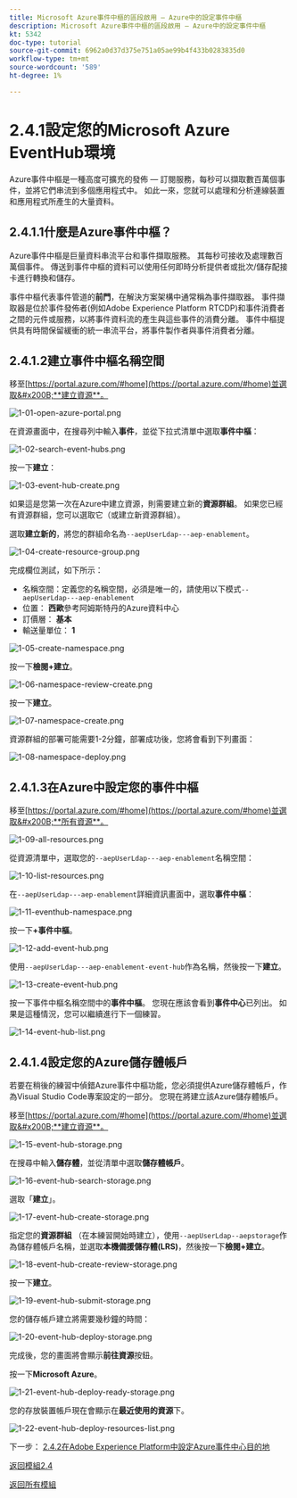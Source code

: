 ```yaml
---
title: Microsoft Azure事件中樞的區段啟用 — Azure中的設定事件中樞
description: Microsoft Azure事件中樞的區段啟用 — Azure中的設定事件中樞
kt: 5342
doc-type: tutorial
source-git-commit: 6962a0d37d375e751a05ae99b4f433b0283835d0
workflow-type: tm+mt
source-wordcount: '589'
ht-degree: 1%

---
```


# 2.4.1設定您的Microsoft Azure EventHub環境

Azure事件中樞是一種高度可擴充的發佈 — 訂閱服務，每秒可以擷取數百萬個事件，並將它們串流到多個應用程式中。 如此一來，您就可以處理和分析連線裝置和應用程式所產生的大量資料。

## 2.4.1.1什麼是Azure事件中樞？

Azure事件中樞是巨量資料串流平台和事件擷取服務。 其每秒可接收及處理數百萬個事件。 傳送到事件中樞的資料可以使用任何即時分析提供者或批次/儲存配接卡進行轉換和儲存。

事件中樞代表事件管道的&#x200B;**前門**，在解決方案架構中通常稱為事件擷取器。 事件擷取器是位於事件發佈者(例如Adobe Experience Platform RTCDP)和事件消費者之間的元件或服務，以將事件資料流的產生與這些事件的消費分離。 事件中樞提供具有時間保留緩衝的統一串流平台，將事件製作者與事件消費者分離。

## 2.4.1.2建立事件中樞名稱空間

移至[https://portal.azure.com/#home](https://portal.azure.com/#home)並選取&#x200B;**建立資源**。

![1-01-open-azure-portal.png](./images/1-01-open-azure-portal.png)

在資源畫面中，在搜尋列中輸入&#x200B;**事件**，並從下拉式清單中選取&#x200B;**事件中樞**：

![1-02-search-event-hubs.png](./images/1-02-search-event-hubs.png)

按一下&#x200B;**建立**：

![1-03-event-hub-create.png](./images/1-03-event-hub-create.png)

如果這是您第一次在Azure中建立資源，則需要建立新的&#x200B;**資源群組**。 如果您已經有資源群組，您可以選取它（或建立新資源群組）。

選取&#x200B;**建立新的**，將您的群組命名為`--aepUserLdap---aep-enablement`。

![1-04-create-resource-group.png](./images/1-04-create-resource-group.png)

完成欄位測試，如下所示：

- 名稱空間：定義您的名稱空間，必須是唯一的，請使用以下模式`--aepUserLdap---aep-enablement`
- 位置： **西歐**&#x200B;參考阿姆斯特丹的Azure資料中心
- 訂價層： **基本**
- 輸送量單位： **1**

![1-05-create-namespace.png](./images/1-05-create-namespace.png)

按一下&#x200B;**檢閱+建立**。

![1-06-namespace-review-create.png](./images/1-06-namespace-review-create.png)

按一下&#x200B;**建立**。

![1-07-namespace-create.png](./images/1-07-namespace-create.png)

資源群組的部署可能需要1-2分鐘，部署成功後，您將會看到下列畫面：

![1-08-namespace-deploy.png](./images/1-08-namespace-deploy.png)

## 2.4.1.3在Azure中設定您的事件中樞

移至[https://portal.azure.com/#home](https://portal.azure.com/#home)並選取&#x200B;**所有資源**。

![1-09-all-resources.png](./images/1-09-all-resources.png)

從資源清單中，選取您的`--aepUserLdap---aep-enablement`名稱空間：

![1-10-list-resources.png](./images/1-10-list-resources.png)

在`--aepUserLdap---aep-enablement`詳細資訊畫面中，選取&#x200B;**事件中樞**：

![1-11-eventhub-namespace.png](./images/1-11-eventhub-namespace.png)

按一下&#x200B;**+事件中樞**。

![1-12-add-event-hub.png](./images/1-12-add-event-hub.png)

使用`--aepUserLdap---aep-enablement-event-hub`作為名稱，然後按一下&#x200B;**建立**。

![1-13-create-event-hub.png](./images/1-13-create-event-hub.png)

按一下事件中樞名稱空間中的&#x200B;**事件中樞**。 您現在應該會看到&#x200B;**事件中心**&#x200B;已列出。 如果是這種情況，您可以繼續進行下一個練習。

![1-14-event-hub-list.png](./images/1-14-event-hub-list.png)

## 2.4.1.4設定您的Azure儲存體帳戶

若要在稍後的練習中偵錯Azure事件中樞功能，您必須提供Azure儲存體帳戶，作為Visual Studio Code專案設定的一部分。 您現在將建立該Azure儲存體帳戶。

移至[https://portal.azure.com/#home](https://portal.azure.com/#home)並選取&#x200B;**建立資源**。

![1-15-event-hub-storage.png](./images/1-15-event-hub-storage.png)

在搜尋中輸入&#x200B;**儲存體**，並從清單中選取&#x200B;**儲存體帳戶**。

![1-16-event-hub-search-storage.png](./images/1-16-event-hub-search-storage.png)

選取「**建立**」。

![1-17-event-hub-create-storage.png](./images/1-17-event-hub-create-storage.png)

指定您的&#x200B;**資源群組** （在本練習開始時建立），使用`--aepUserLdap--aepstorage`作為儲存體帳戶名稱，並選取&#x200B;**本機備援儲存體(LRS)**，然後按一下&#x200B;**檢閱+建立**。

![1-18-event-hub-create-review-storage.png](./images/1-18-event-hub-create-review-storage.png)

按一下&#x200B;**建立**。

![1-19-event-hub-submit-storage.png](./images/1-19-event-hub-submit-storage.png)

您的儲存帳戶建立將需要幾秒鐘的時間：

![1-20-event-hub-deploy-storage.png](./images/1-20-event-hub-deploy-storage.png)

完成後，您的畫面將會顯示&#x200B;**前往資源**&#x200B;按鈕。

按一下&#x200B;**Microsoft Azure**。

![1-21-event-hub-deploy-ready-storage.png](./images/1-21-event-hub-deploy-ready-storage.png)

您的存放裝置帳戶現在會顯示在&#x200B;**最近使用的資源**&#x200B;下。

![1-22-event-hub-deploy-resources-list.png](./images/1-22-event-hub-deploy-resources-list.png)

下一步： [2.4.2在Adobe Experience Platform中設定Azure事件中心目的地](./ex2.md)

[返回模組2.4](./segment-activation-microsoft-azure-eventhub.md)

[返回所有模組](./../../../overview.md)
